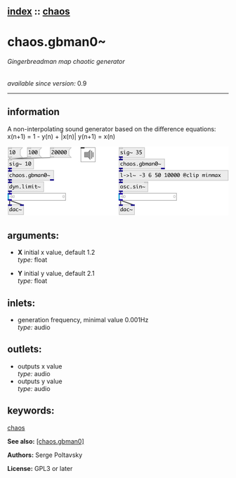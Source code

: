 [index](index.html) :: [chaos](category_chaos.html)
---

# chaos.gbman0~

###### Gingerbreadman map chaotic generator

*available since version:* 0.9

---


## information
A non-interpolating sound generator based on the difference equations: x(n+1) = 1 - y(n) + |x(n)| y(n+1) = x(n)


[![example](../examples/img/chaos.gbman0~.jpg)](../examples/pd/chaos.gbman0~.pd)



## arguments:

* **X**
initial x value, default 1.2<br>
_type:_ float<br>

* **Y**
initial y value, default 2.1<br>
_type:_ float<br>







## inlets:

* generation frequency, minimal value 0.001Hz<br>
_type:_ audio



## outlets:

* outputs x value<br>
_type:_ audio
* outputs y value<br>
_type:_ audio



## keywords:

[chaos](keywords/chaos.html)



**See also:**
[\[chaos.gbman0\]](chaos.gbman0.html)




**Authors:** Serge Poltavsky




**License:** GPL3 or later





